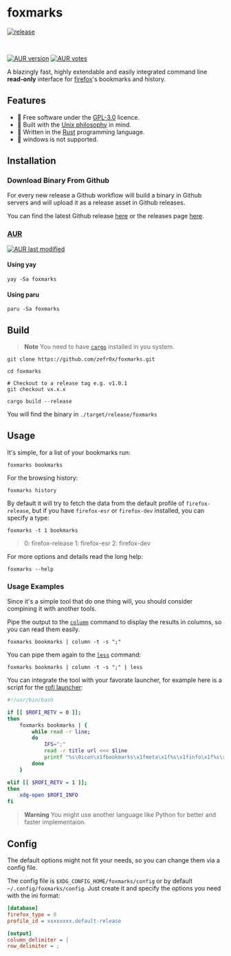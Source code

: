 # foxmarks

[![release](https://github.com/zefr0x/foxmarks/actions/workflows/release.yml/badge.svg)](https://github.com/zefr0x/foxmarks/actions/workflows/release.yml)

<br>

[![AUR version](https://img.shields.io/aur/version/foxmarks?label=AUR)](https://aur.archlinux.org/packages/foxmarks)
[![AUR votes](https://img.shields.io/aur/votes/foxmarks?label=AUR%20votes)](https://aur.archlinux.org/packages/foxmarks)

A blazingly fast, highly extendable and easily integrated command line **read-only** interface for [firefox](https://www.mozilla.org/firefox)'s bookmarks and history.

## Features
- 🧾 Free software under the [GPL-3.0](https://www.gnu.org/licenses/gpl-3.0.html) licence.
- 🔗 Built with the [Unix philosophy](https://en.wikipedia.org/wiki/Unix_philosophy) in mind.
- 💪 Written in the [Rust](https://www.rust-lang.org/) programming language.
- 🚫 windows is not supported.

## Installation

### Download Binary From Github
For every new release a Github workflow will build a binary in Github servers and will upload it as a release asset in Github releases.

You can find the latest Github release [here](https://github.com/zefr0x/foxmarks/releases/latest) or the releases page [here](https://github.com/zefr0x/foxmarks/releases).

### [AUR](https://aur.archlinux.org/packages/foxmarks)

[![AUR last modified](https://img.shields.io/aur/last-modified/foxmarks)](https://aur.archlinux.org/cgit/aur.git/log/?h=foxmarks)

#### Using yay
```shell
yay -Sa foxmarks
```

#### Using paru
```shell
paru -Sa foxmarks
```

## Build
> **Note**
> You need to have [`cargo`](https://doc.rust-lang.org/cargo/) installed in you system.

```shell
git clone https://github.com/zefr0x/foxmarks.git

cd foxmarks

# Checkout to a release tag e.g. v1.0.1
git checkout vx.x.x

cargo build --release
```
You will find the binary in `./target/release/foxmarks`


## Usage
It's simple, for a list of your bookmarks run:
```shell
foxmarks bookmarks
```
For the browsing history:
```shell
foxmarks history
```
By default it will try to fetch the data from the default profile of `firefox-release`, but if you have `firefox-esr` or `firefox-dev` installed, you can specify a type:
```shell
foxmarks -t 1 bookmarks
```

> 0: firefox-release
> 1: firefox-esr
> 2: firefox-dev

For more options and details read the long help:
```shell
foxmarks --help
```

### Usage Examples
Since it's a simple tool that do one thing will, you should consider compining it with another tools.

Pipe the output to the [`column`](https://linuxhint.com/use-linux-column-command/) command to display the results in columns, so you can read them easily.
```shell
foxmarks bookmarks | column -t -s ";"
```
You can pipe them again to the [`less`](https://en.wikipedia.org/wiki/Less_(Unix)) command:
```shell
foxmarks bookmarks | column -t -s ";" | less
```

You can integrate the tool with your favorate launcher, for example here is a script for the [rofi launcher](https://github.com/davatorium/rofi):
```bash
#!/usr/bin/bash

if [[ $ROFI_RETV = 0 ]];
then
    foxmarks bookmarks | {
        while read -r line;
        do
            IFS=";"
            read -r title url <<< $line
            printf "%s\0icon\x1fbookmarks\x1fmeta\x1f%s\x1finfo\x1f%s\x1f\n" $title $url $url
        done
    }

elif [[ $ROFI_RETV = 1 ]];
then
    xdg-open $ROFI_INFO
fi
```

> **Warning** You might use another language like Python for better and faster implementaion.

## Config
The default options might not fit your needs, so you can change them via a config file.

The config file is `$XDG_CONFIG_HOME/foxmarks/config` or by default `~/.config/foxmarks/config`.
Just create it and specify the options you need with the ini format:
```ini
[database]
firefox_type = 0
profile_id = xxxxxxxx.default-release

[output]
column_delimiter = |
row_delimiter = ;
```
